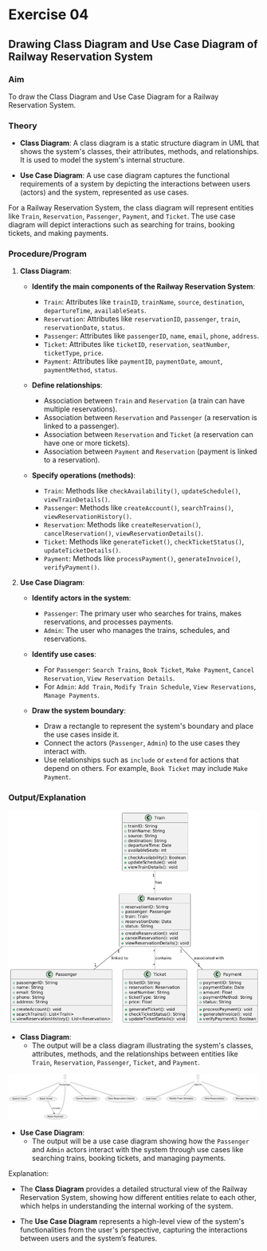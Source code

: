 # Exercise 04

## Drawing Class Diagram and Use Case Diagram of Railway Reservation System

### Aim  

To draw the Class Diagram and Use Case Diagram for a Railway Reservation System.

### Theory

- **Class Diagram**: A class diagram is a static structure diagram in UML that shows the system's classes, their attributes, methods, and relationships. It is used to model the system's internal structure.

- **Use Case Diagram**: A use case diagram captures the functional requirements of a system by depicting the interactions between users (actors) and the system, represented as use cases.

For a Railway Reservation System, the class diagram will represent entities like `Train`, `Reservation`, `Passenger`, `Payment`, and `Ticket`. The use case diagram will depict interactions such as searching for trains, booking tickets, and making payments.

### Procedure/Program

1. **Class Diagram**:
   - **Identify the main components of the Railway Reservation System**:
     - `Train`: Attributes like `trainID`, `trainName`, `source`, `destination`, `departureTime`, `availableSeats`.
     - `Reservation`: Attributes like `reservationID`, `passenger`, `train`, `reservationDate`, `status`.
     - `Passenger`: Attributes like `passengerID`, `name`, `email`, `phone`, `address`.
     - `Ticket`: Attributes like `ticketID`, `reservation`, `seatNumber`, `ticketType`, `price`.
     - `Payment`: Attributes like `paymentID`, `paymentDate`, `amount`, `paymentMethod`, `status`.

   - **Define relationships**:
     - Association between `Train` and `Reservation` (a train can have multiple reservations).
     - Association between `Reservation` and `Passenger` (a reservation is linked to a passenger).
     - Association between `Reservation` and `Ticket` (a reservation can have one or more tickets).
     - Association between `Payment` and `Reservation` (payment is linked to a reservation).

   - **Specify operations (methods)**:
     - `Train`: Methods like `checkAvailability()`, `updateSchedule()`, `viewTrainDetails()`.
     - `Passenger`: Methods like `createAccount()`, `searchTrains()`, `viewReservationHistory()`.
     - `Reservation`: Methods like `createReservation()`, `cancelReservation()`, `viewReservationDetails()`.
     - `Ticket`: Methods like `generateTicket()`, `checkTicketStatus()`, `updateTicketDetails()`.
     - `Payment`: Methods like `processPayment()`, `generateInvoice()`, `verifyPayment()`.

2. **Use Case Diagram**:
   - **Identify actors in the system**:
     - `Passenger`: The primary user who searches for trains, makes reservations, and processes payments.
     - `Admin`: The user who manages the trains, schedules, and reservations.

   - **Identify use cases**:
     - For `Passenger`: `Search Trains`, `Book Ticket`, `Make Payment`, `Cancel Reservation`, `View Reservation Details`.
     - For `Admin`: `Add Train`, `Modify Train Schedule`, `View Reservations`, `Manage Payments`.

   - **Draw the system boundary**:
     - Draw a rectangle to represent the system's boundary and place the use cases inside it.
     - Connect the actors (`Passenger`, `Admin`) to the use cases they interact with.
     - Use relationships such as `include` or `extend` for actions that depend on others. For example, `Book Ticket` may include `Make Payment`.

### Output/Explanation

![alt text](class.png)

- **Class Diagram**:
  - The output will be a class diagram illustrating the system's classes, attributes, methods, and the relationships between entities like `Train`, `Reservation`, `Passenger`, `Ticket`, and `Payment`.

![alt text](usecase.png)

- **Use Case Diagram**:
  - The output will be a use case diagram showing how the `Passenger` and `Admin` actors interact with the system through use cases like searching trains, booking tickets, and managing payments.

Explanation:

- The **Class Diagram** provides a detailed structural view of the Railway Reservation System, showing how different entities relate to each other, which helps in understanding the internal working of the system.
  
- The **Use Case Diagram** represents a high-level view of the system's functionalities from the user's perspective, capturing the interactions between users and the system’s features.
